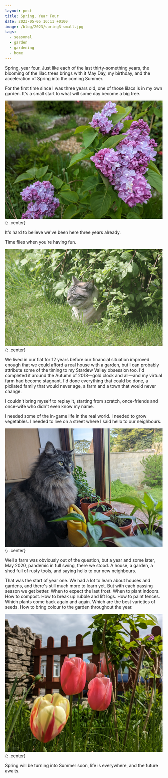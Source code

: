 ```yaml
---
layout: post
title: Spring, Year Four
date: 2023-05-05 16:11 +0100
image: /blog/2023/spring3-small.jpg
tags:
  - seasonal
  - garden
  - gardening
  - home
---
```


Spring, year four. Just like each of the last thirty-something years, the blooming of the lilac trees brings with it May Day, my birthday, and the acceleration of Spring into the coming Summer.

For the first time since I was three years old, one of those lilacs is in my own garden. It's a small start to what will some day become a big tree.

![Lilac blossom on a small tree](/blog/2023/spring1.jpg){: .center}

It's hard to believe we've been here three years already.

Time flies when you're having fun.

![A cat sleeping, with her head stuck out from under a bush](/blog/2023/spring4.jpg){: .center}

We lived in our flat for 12 years before our financial situation improved enough that we could afford a real house with a garden, but I can probably attribute some of the timing to my Stardew Valley obsession too. I'd completed it around the Autumn of 2018&mdash;gold clock and all&mdash;and my virtual farm had become stagnant. I'd done everything that could be done, a pixilated family that would never age, a farm and a town that would never change.

I couldn't bring myself to replay it, starting from scratch, once-friends and once-wife who didn't even know my name.

I needed some of the in-game life in the real world. I needed to grow vegetables. I needed to live on a street where I said hello to our neighbours.

![A cat peering over plants on a windowsill](/blog/2023/spring2.jpg){: .center}

Well a farm was obviously out of the question, but a year and some later, May 2020, pandemic in full swing, there we stood. A house, a garden, a shed full of rusty tools, and saying hello to our new neighbours.

That was the start of year one. We had a lot to learn about houses and gardens, and there's still much more to learn yet. But with each passing season we get better. When to expect the last frost. When to plant indoors. How to compost. How to break up rubble and lift logs. How to paint fences. Which plants come back again and again. Which are the best varieties of seeds. How to bring colour to the garden throughout the year.

![Brightly coloured tulips in front of a picket fence](/blog/2023/spring3.jpg){: .center}

Spring will be turning into Summer soon, life is everywhere, and the future awaits.